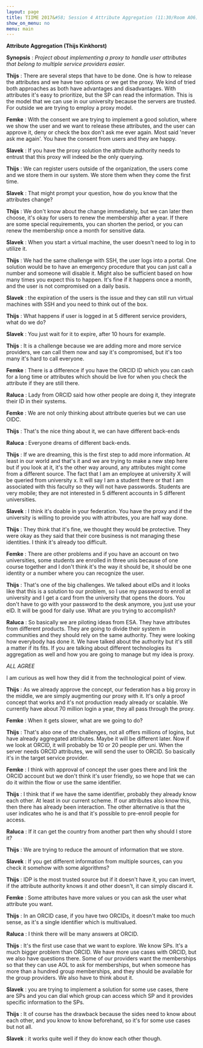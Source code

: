 ```yaml
---
layout: page
title: TIIME 2017&#58; Session 4 Attribute Aggregation (11:30/Room A06)
show_on_menu: no
menu: main
---
```



**Attribute Aggregation (Thijs Kinkhorst)**

**Synopsis** :  _Project about implementing a proxy to handle user attributes that belong to multiple service providers easier._

**Thijs** : There are several steps that have to be done. One is how to release the attributes and we have two options or we get the proxy. We kind of tried both approaches as both have advantages and disadvantages. With attributes it&#39;s easy to prioritize, but the SP can read the information. This is the model that we can use in our university because the servers are trusted. For outside we are trying to employ a proxy model.

**Femke** : With the consent we are trying to implement a good solution, where we show the user and we want to release these attributes, and the user can approve it, deny or check the box don&#39;t ask me ever again. Most said &#39;never ask me again&#39;. You have the consent from users and they are happy.

**Slavek** : If you have the proxy solution the attribute authority needs to entrust that this proxy will indeed be the only querying.

**Thijs** : We can register users outside of the organization, the users come and we store them in our system. We store them when they come the first time.

**Slavek** : That might prompt your question, how do you know that the attributes change?

**Thijs** : We don&#39;t know about the change immediately, but we can later then choose, it&#39;s okay for users to renew the membership after a year. If there are some special requirements, you can shorten the period, or you can renew the membership once a month for sensitive data.

**Slavek** : When you start a virtual machine, the user doesn&#39;t need to log in to utilize it.

**Thijs** : We had the same challenge with SSH, the user logs into a portal. One solution would be to have an emergency procedure that you can just call a number and someone will disable it. Might also be sufficient based on how many times you expect this to happen. It&#39;s fine if it happens once a month, and the user is not compromised on a daily basis.

**Slavek** : the expiration of the users is the issue and they can still run virtual machines with SSH and you need to think out of the box.

**Thijs** : What happens if user is logged in at 5 different service providers, what do we do?

**Slavek** : You just wait for it to expire, after 10 hours for example.

**Thijs** : It is a challenge because we are adding more and more service providers, we can call them now and say it&#39;s compromised, but it&#39;s too many it&#39;s hard to call everyone.

**Femke** : There is a difference if you have the ORCID ID which you can cash for a long time or attributes which should be live for when you check the attribute if they are still there.

**Raluca** : Lady from ORCID said how other people are doing it, they integrate their ID in their systems.

**Femke** : We are not only thinking about attribute queries but we can use OIDC.

**Thijs** : That&#39;s the nice thing about it, we can have different back-ends

**Raluca** : Everyone dreams of different back-ends.

**Thijs** : If we are dreaming, this is the first step to add more information. At least in our world and that&#39;s it and we are trying to make a new step here but if you look at it, it&#39;s the other way around, any attributes might come from a different source. The fact that I am an employee at university X will be queried from university x. It will say I am a student there or that I am associated with this faculty so they will not have passwords. Students are very mobile; they are not interested in 5 different accounts in 5 different universities.

**Slavek** : I think it&#39;s doable in your federation. You have the proxy and if the university is willing to provide you with attributes, you are half way done.

**Thijs** : They think that it&#39;s fine, we thought they would be protective. They were okay as they said that their core business is not managing these identities. I think it&#39;s already too difficult.

**Femke** : There are other problems and if you have an account on two universities, some students are enrolled in three unis because of one course together and I don&#39;t think it&#39;s the way it should be, it should be one identity or a number where you can recognize the user.

**Thijs** : That&#39;s one of the big challenges. We talked about eIDs and it looks like that this is a solution to our problem, so I use my password to enroll at university and I get a card from the university that opens the doors. You don&#39;t have to go with your password to the desk anymore, you just use your eID. It will be good for daily use. What are you trying to accomplish?

**Raluca** : So basically we are piloting ideas from ESA. They have attributes from different products. They are going to divide their system in communities and they should rely on the same authority. They were looking how everybody has done it. We have talked about the authority but it&#39;s still a matter if its fits. If you are talking about different technologies its aggregation as well and how you are going to manage but my idea is proxy.

_ALL AGREE_

I am curious as well how they did it from the technological point of view.

**Thijs** : As we already approve the concept, our federation has a big proxy in the middle, we are simply augmenting our proxy with it. It&#39;s only a proof concept that works and it&#39;s not production ready already or scalable. We currently have about 70 million login a year, they all pass through the proxy.

**Femke** : When it gets slower, what are we going to do?

**Thijs** : That&#39;s also one of the challenges, not all offers millions of logins, but have already aggregated attributes. Maybe it will be different later. Now if we look at ORCID, it will probably be 10 or 20 people per uni. When the server needs ORCID attributes, we will send the user to ORCID. So basically it&#39;s in the target service provider.

**Femke** : I think with approval of concept the user goes there and link the ORCID account but we don&#39;t think it&#39;s user friendly, so we hope that we can do it within the flow or use the same identifier.

**Thijs** : I think that if we have the same identifier, probably they already know each other. At least in our current scheme. If our attributes also know this, then there has already been interaction. The other alternative is that the user indicates who he is and that it&#39;s possible to pre-enroll people for access.

**Raluca** : If it can get the country from another part then why should I store it?

**Thijs** : We are trying to reduce the amount of information that we store.

**Slavek** : If you get different information from multiple sources, can you check it somehow with some algorithms?

**Thijs** : IDP is the most trusted source but if it doesn&#39;t have it, you can invert, if the attribute authority knows it and other doesn&#39;t, it can simply discard it.

**Femke** : Some attributes have more values or you can ask the user what attribute you want.

**Thijs** : In an ORCID case, if you have two ORCIDs, it doesn&#39;t make too much sense, as it&#39;s a single identifier which is multivalued.

**Raluca** : I think there will be many answers at ORCID.

**Thijs** : It&#39;s the first use case that we want to explore. We know SPs. It&#39;s a much bigger problem than ORCID. We have more use cases with ORCID, but we also have questions there. Some of our providers want the memberships so that they can use AOL to ask for memberships, but when someone has more than a hundred group memberships, and they should be available for the group providers. We also have to think about it.

**Slavek** : you are trying to implement a solution for some use cases, there are SPs and you can dial which group can access which SP and it provides specific information to the SPs.

**Thijs** : It of course has the drawback because the sides need to know about each other, and you know to know beforehand, so it&#39;s for some use cases but not all.

**Slavek** : it works quite well if they do know each other though.
